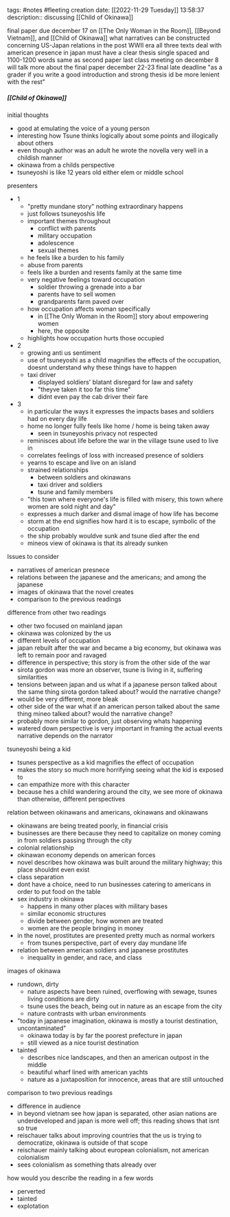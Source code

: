 tags: #notes #fleeting
creation date: [[2022-11-29 Tuesday]] 13:58:37
description:: discussing [[Child of Okinawa]]

final paper due december 17
on [[The Only Woman in the Room]], [[Beyond Vietnam]], and [[Child of Okinawa]]
what narratives can be constructed concerning US-Japan relations in the post WWII era
all three texts deal with american presence in japan
must have a clear thesis
single spaced and 1100-1200 words same as second paper
last class meeting on december 8 will talk more about the final paper
december 22-23 final late deadline
"as a grader if you write a good introduction and strong thesis id be more lenient with the rest"

##### [[Child of Okinawa]]
initial thoughts
- good at emulating the voice of a young person
- interesting how Tsune thinks logically about some points and illogically about others
- even though author was an adult he wrote the novella very well in a childish manner
- okinawa from a childs perspective
- tsuneyoshi is like 12 years old either elem or middle school

presenters
- 1
	- "pretty mundane story" nothing extraordinary happens
	- just follows tsuneyoshis life
	- important themes throughout
		- conflict with parents
		- military occupation
		- adolescence
		- sexual themes
	- he feels like a burden to his family
	- abuse from parents
	- feels like a burden and resents family at the same time
	- very negative feelings toward occupation
		- soldier throwing a grenade into a bar
		- parents have to sell women
		- grandparents farm paved over
	- how occupation affects woman specifically
		- in [[The Only Woman in the Room]] story about empowering women
		- here, the opposite
	- highlights how occupation hurts those occupied
- 2
	- growing anti us sentiment
	- use of tsuneyoshi as a child magnifies the effects of the occupation, doesnt understand why these things have to happen
	- taxi driver
		- displayed soldiers' blatant disregard for law and safety
		- "theyve taken it too far this time"
		- didnt even pay the cab driver their fare
- 3
	- in particular the ways it expresses the impacts bases and soldiers had on every day life
	- home no longer fully feels like home / home is being taken away
		- seen in tsuneyoshis privacy not respected
	- reminisces about life before the war in the village tsune used to live in
	- correlates feelings of loss with increased presence of soldiers
	- yearns to escape and live on an island
	- strained relationships
		- between soldiers and okinawans
		- taxi driver and soldiers
		- tsune and family members
	- "this town where everyone's life is filled with misery, this town where women are sold night and day"
	- expresses a much darker and dismal image of how life has become
	- storm at the end signifies how hard it is to escape, symbolic of the occupation
	- the ship probably wouldve sunk and tsune died after the end
	- mineos view of okinawa is that its already sunken

Issues to consider
- narratives of american presnece
- relations between the japanese and the americans; and among the japanese
- images of okinawa that the novel creates
- comparison to the previous readings

difference from other two readings
- other two focused on mainland japan
- okinawa was colonized by the us
- different levels of occupation
- japan rebuilt after the war and became a big economy, but okinawa was left to remain poor and ravaged
- difference in perspective; this story is from the other side of the war
- sirota gordon was more an observer, tsune is living in it, suffering
similarities
- tensions between japan and us
what if a japanese person talked about the same thing sirota gordon talked about? would the narrative change?
- would be very different, more bleak
- other side of the war
what if an american person talked about the same thing mineo talked about? would the narrative change?
- probably more similar to gordon, just observing whats happening
- watered down
perspective is very important in framing the actual events
narrative depends on the narrator

tsuneyoshi being a kid
- tsunes perspective as a kid magnifies the effect of occupation
- makes the story so much more horrifying seeing what the kid is exposed to
- can empathize more with this character
- because hes a child wandering around the city, we see more of okinawa than otherwise, different perspectives

relation between okinawans and americans, okinawans and okinawans
- okinawans are being treated poorly, in financial crisis
- businesses are there because they need to capitalize on money coming in from soldiers passing through the city
- colonial relationship
- okinawan economy depends on american forces
- novel describes how okinawa was built around the military highway; this place shouldnt even exist
- class separation
- dont have a choice, need to run businesses catering to americans in order to put food on the table
- sex industry in okinawa
	- happens in many other places with military bases
	- similar economic structures
	- divide between gender, how women are treated
	- women are the people bringing in money
- in the novel, prostitutes are presented pretty much as normal workers
	- from tsunes perspective, part of every day mundane life
- relation between american soldiers and japanese prostitutes
	- inequality in gender, and race, and class

images of okinawa
- rundown, dirty
	- nature aspects have been ruined, overflowing with sewage, tsunes living conditions are dirty
	- tsune uses the beach, being out in nature as an escape from the city
	- nature contrasts with urban environments
- "today in japanese imagination, okinawa is mostly a tourist destination, uncontaminated"
	- okinawa today is by far the poorest prefecture in japan
	- still viewed as a nice tourist destination
- tainted
	- describes nice landscapes, and then an american outpost in the middle
	- beautiful wharf lined with american yachts
	- nature as a juxtaposition for innocence, areas that are still untouched

comparison to two previous readings
- difference in audience
- in beyond vietnam see how japan is separated, other asian nations are underdeveloped and japan is more well off; this reading shows that isnt so true
- reischauer talks about improving countries that the us is trying to democratize, okinawa is outside of that scope
- reischauer mainly talking about european colonialism, not american colonialism
- sees colonialism as something thats already over

how would you describe the reading in a few words
- perverted
- tainted
- explotation